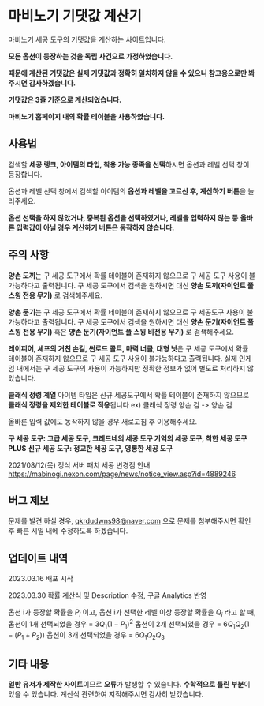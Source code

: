 # 마비노기 기댓값 계산기

마비노기 세공 도구의 기댓값을 계산하는 사이트입니다.

**모든 옵션이 등장하는 것을 독립 사건으로 가정하였습니다.**

**때문에 계산된 기댓값은 실제 기댓값과 정확히 일치하지 않을 수 있으니 참고용으로만 봐주시면 감사하겠습니다.**

**기댓값은 3줄 기준으로 계산되었습니다.**

**마비노기 홈페이지 내의 확률 테이블을 사용하였습니다.**

## 사용법

검색할 **세공 랭크, 아이템의 타입, 착용 가능 종족을 선택**하시면 옵션과 레벨 선택 창이 등장합니다.

옵션과 레벨 선택 창에서 검색할 아이템의 **옵션과 레벨을 고르신 후, 계산하기 버튼**을 눌러주세요.

**옵션 선택을 하지 않았거나, 중복된 옵션을 선택하였거나, 레벨을 입력하지 않는 등** **올바른 입력값이 아닐 경우 계산하기 버튼은 동작하지 않습니다.**

## 주의 사항

**양손 도끼**는 구 세공 도구에서 확률 테이블이 존재하지 않으므로 구 세공 도구 사용이 불가능하다고 출력됩니다. 구 세공 도구에서 검색을 원하시면 대신 **양손 도끼(자이언트 풀 스윙 전용 무기)** 로 검색해주세요.
 
**양손 둔기**는 구 세공 도구에서 확률 테이블이 존재하지 않으므로 구 세공도구 사용이 불가능하다고 출력됩니다. 구 세공 도구에서 검색을 원하시면 대신 **양손 둔기(자이언트 풀 스윙 전용 무기)** 혹은 **양손 둔기(자이언트 풀 스윙 비전용 무기)** 로 검색해주세요. 

**레이피어, 셰프의 거친 손길, 썬로드 콜트, 마력 너클, 대형 낫**은 구 세공 도구에서 확률 테이블이 존재하지 않으므로 구 세공 도구 사용이 불가능하다고 출력됩니다. 실제 인게임 내에서는 구 세공 도구의 사용이 가능하지만 정확한 정보가 없어 별도로 처리하지 않았습니다.

**클래식 정령 계열** 아이템 타입은 신규 세공도구에서 확률 테이블이 존재하지 않으므로 **클래식 정령을 제외한 테이블로 적용**됩니다
 ex) 클래식 정령 양손 검 -> 양손 검

올바른 입력 값에도 동작하지 않을 경우 새로고침 후 이용해주세요.

**구 세공 도구: 고급 세공 도구, 크레드네의 세공 도구 기억의 세공 도구, 착한 세공 도구 PLUS**
**신규 세공 도구: 정교한 세공 도구, 영롱한 세공 도구**


2021/08/12(목) 정식 서버 패치 세공 변경점 안내
https://mabinogi.nexon.com/page/news/notice_view.asp?id=4889246

## 버그 제보

문제를 발견 하실 경우, qkrdudwns98@naver.com 으로 문제를 첨부해주시면 확인 후 빠른 시일 내에 수정하도록 하겠습니다.

## 업데이트 내역

2023.03.16 배포 시작

2023.03.30 확률 계산식 및 Description 수정, 구글 Analytics 반영

옵션 i가 등장할 확률을 $P_i$ 이고, 옵션 i가 선택한 레벨 이상 등장할 확률을 $Q_i$ 라고 할 때,
		옵션이 1개 선택되었을 경우 = $3Q_1(1-P_1)^2$
		옵션이 2개 선택되었을 경우 = $6Q_1Q_2(1-(P_1+P_2))$
		옵션이 3개 선택되었을 경우 = $6Q_1Q_2Q_3$

## 기타 내용

**일반 유저가 제작한 사이트**이므로 **오류**가 발생할 수 있습니다.
**수학적으로 틀린 부분**이 있을 수 있습니다. 계산식 관련하여 지적해주시면 감사히 받겠습니다.
